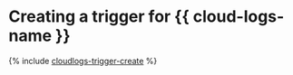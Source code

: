 # Creating a trigger for {{ cloud-logs-name }}

{% include [cloudlogs-trigger-create](../../../_includes/functions/cloudlogs-trigger-create.md) %}

